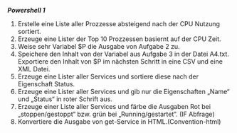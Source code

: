 ***Powershell 1***

1. Erstelle eine Liste aller Prozzesse absteigend nach der CPU Nutzung sortiert.
2. Erzeuge eine Lister der Top 10 Prozzessen basiernt auf der CPU Zeit.
3. Weise sehr Variabel $P die Ausgabe von Aufgabe 2 zu.
4. Speichere den Inhalt von der Variabel aus Aufgabe 3 in der Datei A4.txt. Exportiere den Inhalt von $P im nächsten Schritt in eine CSV und eine XML Datei.
5. Erzeuge eine Lister aller Services und sortiere diese nach der Eigenschaft Status.
6. Erzeuge eine Lister aller Services und gib nur die Eigenschaften „Name“ und „Status“ in roter Schrift aus.
7. Erzeuge einer Liste aller Services und färbe die Ausgaben Rot bei „stoppen/gestoppt“ bzw. grün bei „Running/gestartet“. (IF Abfrage)
8. Konvertiere die Ausgabe von get-Service in HTML.(Convention-html)
